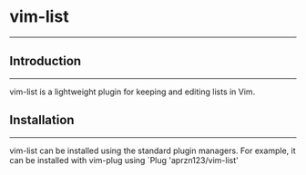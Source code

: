 # vim-list
---

## Introduction
---
vim-list is a lightweight plugin for keeping and editing lists in Vim. 

## Installation
---
vim-list can be installed using the standard plugin managers. For example, it can be installed with vim-plug using `Plug 'aprzn123/vim-list'


